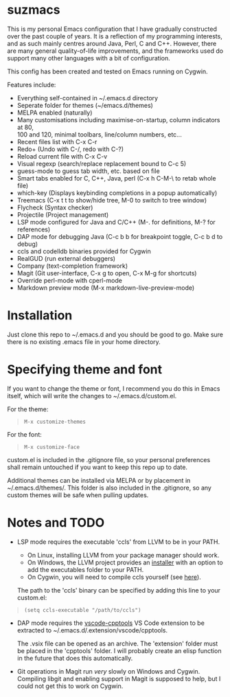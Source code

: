 

# suzmacs
This is my personal Emacs configuration that I have gradually constructed over
the past couple of years. It is a reflection of my programming interests, and
as such mainly centres around Java, Perl, C and C++. However, there are many
general quality-of-life improvements, and the frameworks used do support many
other languages with a bit of configuration.

This config has been created and tested on Emacs running on Cygwin.

Features include:  

  - Everything self-contained in ~/.emacs.d directory  
  - Seperate folder for themes (~/emacs.d/themes)  
  - MELPA enabled (naturally)  
  - Many customisations including maximise-on-startup, column indicators at 80,  
    100 and 120, minimal toolbars, line/column numbers, etc...  
  - Recent files list with C-x C-r  
  - Redo+ (Undo with C-/, redo with C-?)  
  - Reload current file with C-x C-v  
  - Visual regexp (search/replace replacement bound to C-c 5)  
  - guess-mode to guess tab width, etc. based on file
  - Smart tabs enabled for C, C++, Java, perl (C-x h C-M-\ to retab whole file)  
  - which-key (Displays keybinding completions in a popup automatically)  
  - Treemacs (C-x t t to show/hide tree, M-0 to switch to tree window)  
  - Flycheck (Syntax checker)  
  - Projectile (Project management)  
  - LSP mode configured for Java and C/C++ (M-. for definitions, M-? for references)  
  - DAP mode for debugging Java (C-c b b for breakpoint toggle, C-c b d to debug)  
  - ccls and codelldb binaries provided for Cygwin
  - RealGUD (run external debuggers)  
  - Company (text-completion framework)  
  - Magit (Git user-interface, C-x g to open, C-x M-g for shortcuts)  
  - Override perl-mode with cperl-mode  
  - Markdown preview mode (M-x markdown-live-preview-mode)  

# Installation
Just clone this repo to ~/.emacs.d and you should be good to go. Make sure there
is no existing .emacs file in your home directory.

# Specifying theme and font
If you want to change the theme or font, I recommend you do this in Emacs
itself, which will write the changes to ~/.emacs.d/custom.el.

For the theme:

> `M-x customize-themes`

For the font:

> `M-x customize-face`

custom.el is included in the .gitignore file, so your personal preferences
shall remain untouched if you want to keep this repo up to date.

Additional themes can be installed via MELPA or by placement in ~/.emacs.d/themes/.
This folder is also included in the .gitignore, so any custom themes will be safe
when pulling updates.

# Notes and TODO

  - LSP mode requires the executable 'ccls' from LLVM to be in your PATH.  
	- On Linux, installing LLVM from your package manager should work.  
	- On Windows, the LLVM project provides an [installer](https://releases.llvm.org/)
      with an option to add the executables folder to your PATH.  
    - On Cygwin, you will need to compile ccls yourself (see [here](https://github.com/MaskRay/ccls/wiki/Build)).  
	
	The path to the 'ccls' binary can be specified by adding this line to your custom.el:  
	
  > `(setq ccls-executable "/path/to/ccls")`
	
  - DAP mode requires the [vscode-cpptools](https://github.com/microsoft/vscode-cpptools)
    VS Code extension to be extracted to ~/.emacs.d/.extension/vscode/cpptools.  
  
    The .vsix file can be opened as an archive. The 'extension' folder must be
	placed in the 'cpptools' folder. I will probably create an elisp function
	in the future that does this automatically.  
	
  - Git operations in Magit run *very* slowly on Windows and Cygwin. Compiling
	libgit and enabling support in Magit is supposed to help, but I could not
	get this to work on Cygwin.  

